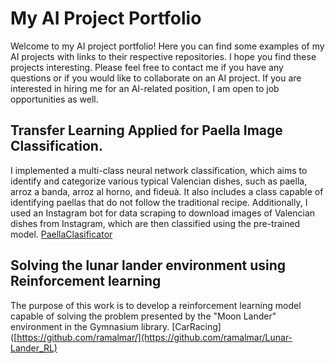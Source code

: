 # My AI Project Portfolio

Welcome to my AI project portfolio! Here you can find some examples of my AI projects with links to their respective repositories.
I hope you find these projects interesting. Please feel free to contact me if you have any questions or if you would like to collaborate on an AI project. If you are interested in hiring me for an AI-related position, I am open to job opportunities as well.

## Transfer Learning Applied for Paella Image Classification.
I implemented a multi-class neural network classification, which aims to identify and categorize various typical Valencian dishes, such as paella, arroz a banda, arroz al horno, and fideuà. It also includes a class capable of identifying paellas that do not follow the traditional recipe. Additionally, I used an Instagram bot for data scraping to download images of Valencian dishes from Instagram, which are then classified using the pre-trained model. 
[PaellaClasificator](https://github.com/ramalmar/Paella-Classificator)

## Solving the lunar lander environment using Reinforcement learning
The purpose of this work is to develop a reinforcement learning model capable of solving the problem presented by the "Moon Lander" environment in the Gymnasium library.
[CarRacing]([https://github.com/ramalmar/](https://github.com/ramalmar/Lunar-Lander_RL)








